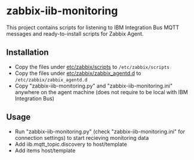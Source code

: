 # zabbix-iib-monitoring

This project contains scripts for listening to IBM Integration Bus MQTT messages and ready-to-install scripts for Zabbix Agent.

## Installation

* Copy the files under [etc/zabbix/scripts](etc/zabbix/scripts) to `/etc/zabbix/scripts`
* Copy the files under [etc/zabbix/zabbix_agentd.d](etc/zabbix/zabbix_agentd.d) to `/etc/zabbix/zabbix_agentd.d`
* Copy "zabbix-iib-monitoring.py" and "zabbix-iib-monitoring.ini" anywhere on the agent machine (does not require to be local with IBM Integration Bus)

## Usage

* Run "zabbix-iib-monitoring.py" (check "zabbix-iib-monitoring.ini" for connection settings) to start recieving monitoring data
* Add iib.mqtt_topic.discovery to host/template
* Add items host/template

